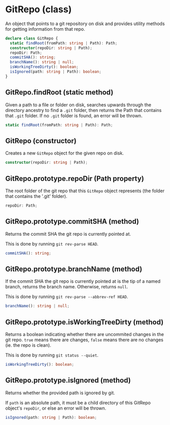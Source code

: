 # GitRepo (class)

An object that points to a git repository on disk and provides utility
methods for getting information from that repo.

```ts
declare class GitRepo {
  static findRoot(fromPath: string | Path): Path;
  constructor(repoDir: string | Path);
  repoDir: Path;
  commitSHA(): string;
  branchName(): string | null;
  isWorkingTreeDirty(): boolean;
  isIgnored(path: string | Path): boolean;
}
```

## GitRepo.findRoot (static method)

Given a path to a file or folder on disk, searches upwards through the
directory ancestry to find a `.git` folder, then returns the Path that
contains that `.git` folder. If no `.git` folder is found, an error will be
thrown.

```ts
static findRoot(fromPath: string | Path): Path;
```

## GitRepo (constructor)

Creates a new `GitRepo` object for the given repo on disk.

```ts
constructor(repoDir: string | Path);
```

## GitRepo.prototype.repoDir (Path property)

The root folder of the git repo that this `GitRepo` object represents (the
folder that contains the '.git' folder).

```ts
repoDir: Path;
```

## GitRepo.prototype.commitSHA (method)

Returns the commit SHA the git repo is currently pointed at.

This is done by running `git rev-parse HEAD`.

```ts
commitSHA(): string;
```

## GitRepo.prototype.branchName (method)

If the commit SHA the git repo is currently pointed at is the tip of a
named branch, returns the branch name. Otherwise, returns `null`.

This is done by running `git rev-parse --abbrev-ref HEAD`.

```ts
branchName(): string | null;
```

## GitRepo.prototype.isWorkingTreeDirty (method)

Returns a boolean indicating whether there are uncommited changes in the
git repo. `true` means there are changes, `false` means there are no
changes (ie. the repo is clean).

This is done by running `git status --quiet`.

```ts
isWorkingTreeDirty(): boolean;
```

## GitRepo.prototype.isIgnored (method)

Returns whether the provided path is ignored by git.

If `path` is an absolute path, it must be a child directory of this GitRepo
object's `repoDir`, or else an error will be thrown.

```ts
isIgnored(path: string | Path): boolean;
```
